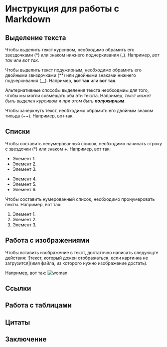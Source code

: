 # Инструкция для работы с Markdown

## Выделение текста

Чтобы выделить текст курсивом, необходимо обрамить его звездочками (*) или знаком нижнего подчеркивания (_). Например, *вот так* или _вот так_.

Чтобы выделить текст подужирным, необходимо обрамить его двойными звнздочками (**) или двойными знаками нижнего подчеркивания (__). Например, **вот так** или __вот так__.

Альтернативные способы выделения текста необходмиы для того, чтобы мы могли совмещать оба эти текста. Например, _текст может быть выделен курсивом и при этом быть **полужирным**_.

Чтобы зачеркнуть текст, необходимо обрамить его двойным знаком тильда (~~). Например, ~~вот так~~.

## Списки

Чтобы составить ненумерованный список, необходимо начинать строку с звездочки (*) или знаком +. Например, вот так:
* Элемент 1.
* Элемент 2.
* Элемент 3.
+ Элемент 4.
+ Элемент 5.
+ Элемент 6.

Чтобы составить нумерованный список, необходимо пронумеровать пнкты. Например, вот так:
1. Элемент 1.
2. Элемент 2.
3. Элемент 3.

## Работа с изображениями

Чтобы вставить изображение в текст, достаточно написать следующте действия:
![текст, который дожен отображаться, если картинка не загрузится](имя файла, из которого нужно изображение достать).

Например, вот так:
![woman](IMG_8754.JPG)

## Ссылки

## Работа с таблицами

## Цитаты

## Заключение